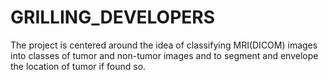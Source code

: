 # GRILLING_DEVELOPERS
The project is centered around the idea of classifying MRI(DICOM) images into classes of tumor and non-tumor images and to segment and envelope the location of tumor if found so.
